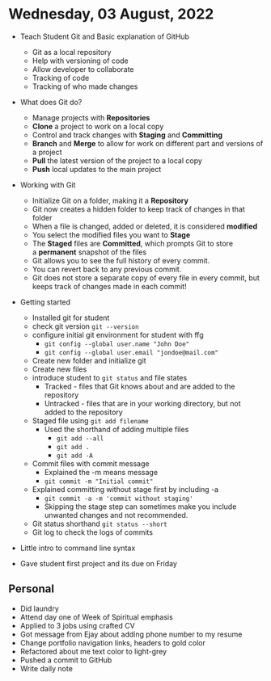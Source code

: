 # Wednesday, 03 August, 2022

- Teach Student Git and Basic explanation of GitHub
	- Git as a local repository
	- Help with versioning of code
	- Allow developer to collaborate
	- Tracking of code
	- Tracking of who made changes
- What does Git do?

	-   Manage projects with **Repositories**
	-   **Clone** a project to work on a local copy
	-   Control and track changes with **Staging** and **Committing**
	-   **Branch** and **Merge** to allow for work on different part and versions of a project
	-   **Pull** the latest version of the project to a local copy
	-   **Push** local updates to the main project
- Working with Git

	-   Initialize Git on a folder, making it a **Repository**
	-   Git now creates a hidden folder to keep track of changes in that folder
	-   When a file is changed, added or deleted, it is considered **modified**
	-   You select the modified files you want to **Stage**
	-   The **Staged** files are **Committed**, which prompts Git to store a **permanent** snapshot of the files
	-   Git allows you to see the full history of every commit.
	-   You can revert back to any previous commit.
	-   Git does not store a separate copy of every file in every commit, but keeps track of changes made in each commit!
- Getting started
	- Installed git for student
	- check git version `git --version`
	- configure initial git environment for student with ffg
		- `git config --global user.name "John Doe"`
		- `git config --global user.email "jondoe@mail.com"`
	- Create new folder and initialize git
	- Create new files
	- introduce student to `git status` and file states
		- Tracked - files that Git knows about and are added to the repository
		- Untracked - files that are in your working directory, but not added to the repository
	- Staged file using `git add filename`
		- Used the shorthand of adding multiple files
			- `git add --all`
			- `git add .`
			- `git add -A` 
	- Commit files with commit message
		- Explained the -m means message
		- `git commit -m "Initial commit"`
	- Explained committing without stage first by including -a
		- `git commit -a -m 'commit without staging' `
		- Skipping the stage step can sometimes make you include unwanted changes and not recommended.
	- Git status shorthand `git status --short`
	- Git log to check the logs of commits
- Little intro to command line syntax
- Gave student first project and its due on Friday

## Personal
- Did laundry 
- Attend day one of Week of Spiritual emphasis
- Applied to 3 jobs using crafted CV
- Got message from Ejay about adding phone number to my resume
- Change portfolio navigation links, headers to gold color
- Refactored about me text color to light-grey
- Pushed a commit to GitHub
- Write daily note
